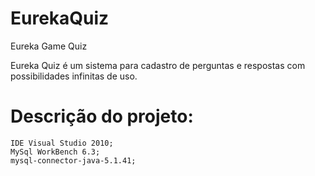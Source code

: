 # EurekaQuiz
Eureka Game Quiz

Eureka Quiz é um sistema para cadastro de perguntas e respostas com possibilidades infinitas de uso.

# Descrição do projeto:
    IDE Visual Studio 2010;
    MySql WorkBench 6.3;
	mysql-connector-java-5.1.41;
    
    
